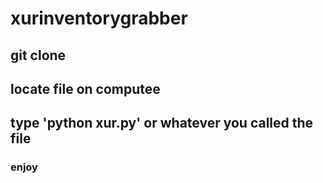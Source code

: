 # xurinventorygrabber
## git clone
## locate file on computee 
## type 'python xur.py' or whatever you called the file
### enjoy
